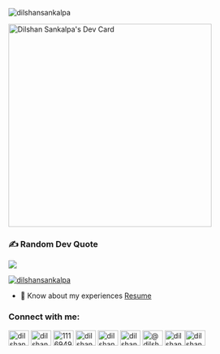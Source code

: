 <p align="left"> <img src="https://komarev.com/ghpvc/?username=dilshansankalpa&label=Profile%20views&color=0e75b6&style=flat" alt="dilshansankalpa" /> </p>
<a href="https://app.daily.dev/dilshansankalpa"><img src="https://api.daily.dev/devcards/194bd9b72de44d9ba4479bae8c3be924.png?r=afb" width="400" alt="Dilshan Sankalpa's Dev Card"/></a>

### ✍️ Random Dev Quote
![](https://quotes-github-readme.vercel.app/api?type=horizontal&theme=dark)



<p align="left"> <a href="https://github.com/ryo-ma/github-profile-trophy"><img src="https://github-profile-trophy.vercel.app/?username=dilshansankalpa&theme=onedark" alt="dilshansankalpa" /></a> </p>

- 📄 Know about my experiences [Resume](https://drive.google.com/drive/folders/1JaaewdBgEMudr1c5oxNjl6beRv04ptr0?usp=sharing)

<p>






<h3 align="left">Connect with me:</h3>
<p align="left">
<a href="https://codepen.io/dilshansankalpa" target="blank"><img align="center" src="https://raw.githubusercontent.com/rahuldkjain/github-profile-readme-generator/master/src/images/icons/Social/codepen.svg" alt="dilshansankalpa" height="30" width="40" /></a>
<a href="https://linkedin.com/in/dilshan-sankalpa-dissanayake" target="blank"><img align="center" src="https://raw.githubusercontent.com/rahuldkjain/github-profile-readme-generator/master/src/images/icons/Social/linked-in-alt.svg" alt="dilshan-sankalpa-dissanayake" height="30" width="40" /></a>
<a href="https://stackoverflow.com/users/11169493" target="blank"><img align="center" src="https://raw.githubusercontent.com/rahuldkjain/github-profile-readme-generator/master/src/images/icons/Social/stack-overflow.svg" alt="11169493" height="30" width="40" /></a>
<a href="https://codesandbox.com/dilshansankalpa" target="blank"><img align="center" src="https://raw.githubusercontent.com/rahuldkjain/github-profile-readme-generator/master/src/images/icons/Social/codesandbox.svg" alt="dilshansankalpa" height="30" width="40" /></a>
<a href="https://kaggle.com/dilshansankalpa" target="blank"><img align="center" src="https://raw.githubusercontent.com/rahuldkjain/github-profile-readme-generator/master/src/images/icons/Social/kaggle.svg" alt="dilshansankalpa" height="30" width="40" /></a>
<a href="https://www.instagram.com/dilshan_sankalpa_dissanayake/" target="blank"><img align="center" src="https://raw.githubusercontent.com/rahuldkjain/github-profile-readme-generator/master/src/images/icons/Social/instagram.svg" alt="dilshan_sankalpa_dissanyake" height="30" width="40" /></a>
<a href="https://medium.com/@dilshansankalpadissanayake" target="blank"><img align="center" src="https://raw.githubusercontent.com/rahuldkjain/github-profile-readme-generator/master/src/images/icons/Social/medium.svg" alt="@dilshansankalpadissanayake" height="30" width="40" /></a>
<a href="https://www.youtube.com/channel/UCX2NK2zusH60m5FQEDAeOkQ" target="blank"><img align="center" src="https://raw.githubusercontent.com/rahuldkjain/github-profile-readme-generator/master/src/images/icons/Social/youtube.svg" alt="dilshan sankalpa" height="30" width="40" /></a><a href="https://www.hackerrank.com/dilshansankalpa" target="blank"><img align="center" src="https://raw.githubusercontent.com/rahuldkjain/github-profile-readme-generator/master/src/images/icons/Social/hackerrank.svg" alt="dilshansankalpa" height="30" width="40" /></a>
</p>




